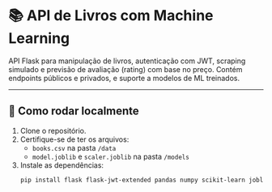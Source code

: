 # 📚 API de Livros com Machine Learning

API Flask para manipulação de livros, autenticação com JWT, scraping simulado e previsão de avaliação (rating) com base no preço. Contém endpoints públicos e privados, e suporte a modelos de ML treinados.

---

## 🚀 Como rodar localmente

1. Clone o repositório.
2. Certifique-se de ter os arquivos:
   - `books.csv` na pasta `/data`
   - `model.joblib` e `scaler.joblib` na pasta `/models`
3. Instale as dependências:
   ```bash
   pip install flask flask-jwt-extended pandas numpy scikit-learn joblib

